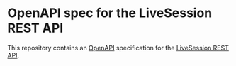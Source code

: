 # OpenAPI spec for the LiveSession REST API

This repository contains an [OpenAPI](https://www.openapis.org/) specification for the [LiveSession REST API](https://livesession.dev/docs/api/rest).
